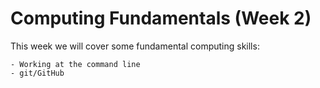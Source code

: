 # Computing Fundamentals (Week 2)

This week we will cover some fundamental computing skills:

	- Working at the command line
	- git/GitHub
